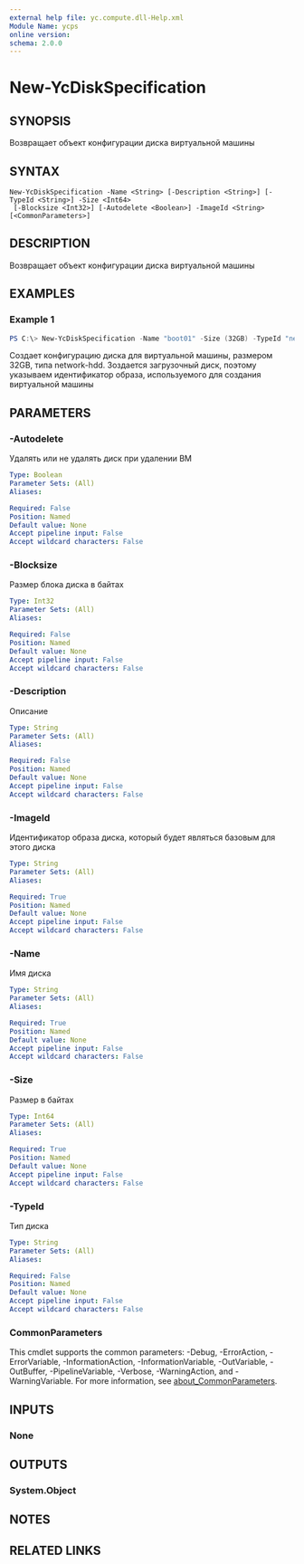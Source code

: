 ```yaml
---
external help file: yc.compute.dll-Help.xml
Module Name: ycps
online version:
schema: 2.0.0
---
```


# New-YcDiskSpecification

## SYNOPSIS
Возвращает объект конфигурации диска виртуальной машины

## SYNTAX

```
New-YcDiskSpecification -Name <String> [-Description <String>] [-TypeId <String>] -Size <Int64>
 [-Blocksize <Int32>] [-Autodelete <Boolean>] -ImageId <String> [<CommonParameters>]
```

## DESCRIPTION
Возвращает объект конфигурации диска виртуальной машины

## EXAMPLES

### Example 1
```powershell
PS C:\> New-YcDiskSpecification -Name "boot01" -Size (32GB) -TypeId "network-hdd" -BlockSize 8192 -ImageId (Get-YcVmImage -Family "ubuntu-2004-lts").id
```

Создает конфигурацию диска для виртуальной машины, размером 32GB, типа network-hdd. Зоздается загрузочный диск, поэтому указываем идентификатор образа, используемого для создания виртуальной машины

## PARAMETERS

### -Autodelete
Удалять или не удалять диск при удалении ВМ

```yaml
Type: Boolean
Parameter Sets: (All)
Aliases:

Required: False
Position: Named
Default value: None
Accept pipeline input: False
Accept wildcard characters: False
```

### -Blocksize
Размер блока диска в байтах

```yaml
Type: Int32
Parameter Sets: (All)
Aliases:

Required: False
Position: Named
Default value: None
Accept pipeline input: False
Accept wildcard characters: False
```

### -Description
Описание

```yaml
Type: String
Parameter Sets: (All)
Aliases:

Required: False
Position: Named
Default value: None
Accept pipeline input: False
Accept wildcard characters: False
```

### -ImageId
Идентификатор образа диска, который будет являться базовым для этого диска

```yaml
Type: String
Parameter Sets: (All)
Aliases:

Required: True
Position: Named
Default value: None
Accept pipeline input: False
Accept wildcard characters: False
```

### -Name
Имя диска

```yaml
Type: String
Parameter Sets: (All)
Aliases:

Required: True
Position: Named
Default value: None
Accept pipeline input: False
Accept wildcard characters: False
```

### -Size
Размер в байтах

```yaml
Type: Int64
Parameter Sets: (All)
Aliases:

Required: True
Position: Named
Default value: None
Accept pipeline input: False
Accept wildcard characters: False
```

### -TypeId
Тип диска

```yaml
Type: String
Parameter Sets: (All)
Aliases:

Required: False
Position: Named
Default value: None
Accept pipeline input: False
Accept wildcard characters: False
```

### CommonParameters
This cmdlet supports the common parameters: -Debug, -ErrorAction, -ErrorVariable, -InformationAction, -InformationVariable, -OutVariable, -OutBuffer, -PipelineVariable, -Verbose, -WarningAction, and -WarningVariable. For more information, see [about_CommonParameters](http://go.microsoft.com/fwlink/?LinkID=113216).

## INPUTS

### None

## OUTPUTS

### System.Object
## NOTES

## RELATED LINKS
